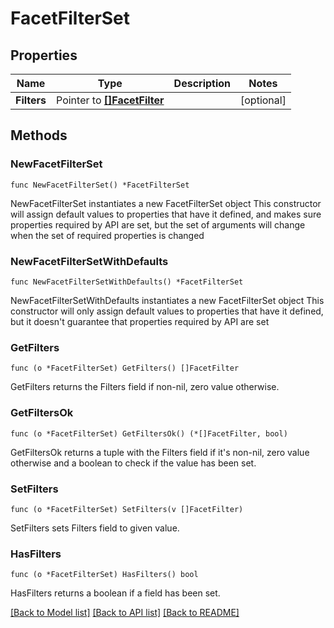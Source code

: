 # FacetFilterSet

## Properties

Name | Type | Description | Notes
------------ | ------------- | ------------- | -------------
**Filters** | Pointer to [**[]FacetFilter**](FacetFilter.md) |  | [optional] 

## Methods

### NewFacetFilterSet

`func NewFacetFilterSet() *FacetFilterSet`

NewFacetFilterSet instantiates a new FacetFilterSet object
This constructor will assign default values to properties that have it defined,
and makes sure properties required by API are set, but the set of arguments
will change when the set of required properties is changed

### NewFacetFilterSetWithDefaults

`func NewFacetFilterSetWithDefaults() *FacetFilterSet`

NewFacetFilterSetWithDefaults instantiates a new FacetFilterSet object
This constructor will only assign default values to properties that have it defined,
but it doesn't guarantee that properties required by API are set

### GetFilters

`func (o *FacetFilterSet) GetFilters() []FacetFilter`

GetFilters returns the Filters field if non-nil, zero value otherwise.

### GetFiltersOk

`func (o *FacetFilterSet) GetFiltersOk() (*[]FacetFilter, bool)`

GetFiltersOk returns a tuple with the Filters field if it's non-nil, zero value otherwise
and a boolean to check if the value has been set.

### SetFilters

`func (o *FacetFilterSet) SetFilters(v []FacetFilter)`

SetFilters sets Filters field to given value.

### HasFilters

`func (o *FacetFilterSet) HasFilters() bool`

HasFilters returns a boolean if a field has been set.


[[Back to Model list]](../README.md#documentation-for-models) [[Back to API list]](../README.md#documentation-for-api-endpoints) [[Back to README]](../README.md)


